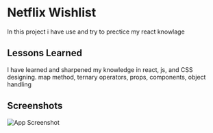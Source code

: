 
# Netflix Wishlist

In this project i have use and try to prectice my react knowlage 


## Lessons Learned

I have learned and sharpened my knowledge in react, js, and CSS designing. map method, ternary operators, props, components, object handling


## Screenshots

![App Screenshot](https://photos.app.goo.gl/ZZRhBrszFpLanzSV7)






  
